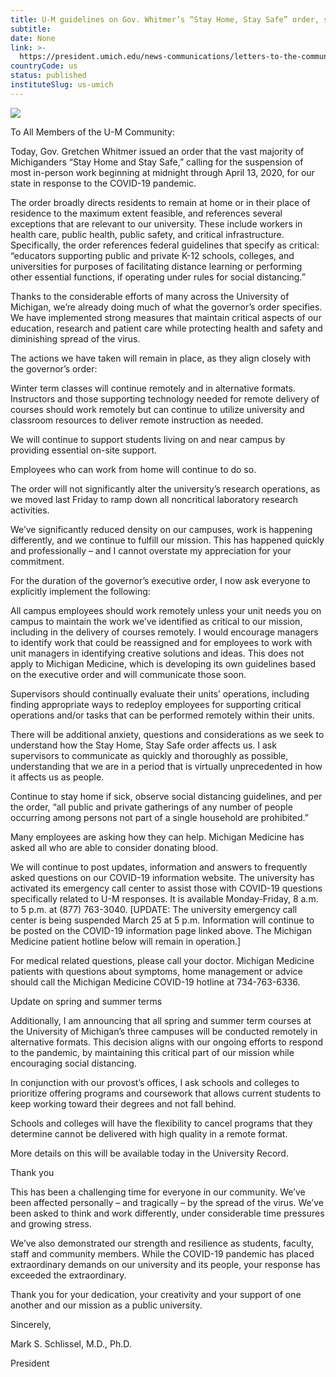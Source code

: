 ```yaml
---
title: U-M guidelines on Gov. Whitmer’s “Stay Home, Stay Safe” order, spring and summer courses to go remote
subtitle: 
date: None
link: >-
  https://president.umich.edu/news-communications/letters-to-the-community/u-m-guidelines-on-gov-whitmers-stay-home-stay-safe-order-spring-and-summer-courses-to-go-remote/
countryCode: us
status: published
instituteSlug: us-umich
---
```

![](https://president.umich.edu/wp-content/themes/um2014/images/umich-logo.png)

To All Members of the U-M Community:

Today, Gov. Gretchen Whitmer issued an order that the vast majority of Michiganders “Stay Home and Stay Safe,” calling for the suspension of most in-person work beginning at midnight through April 13, 2020, for our state in response to the COVID-19 pandemic.

The order broadly directs residents to remain at home or in their place of residence to the maximum extent feasible, and references several exceptions that are relevant to our university. These include workers in health care, public health, public safety, and critical infrastructure. Specifically, the order references federal guidelines that specify as critical: “educators supporting public and private K-12 schools, colleges, and universities for purposes of facilitating distance learning or performing other essential functions, if operating under rules for social distancing.”

Thanks to the considerable efforts of many across the University of Michigan, we’re already doing much of what the governor’s order specifies. We have implemented strong measures that maintain critical aspects of our education, research and patient care while protecting health and safety and diminishing spread of the virus.

The actions we have taken will remain in place, as they align closely with the governor’s order:

Winter term classes will continue remotely and in alternative formats. Instructors and those supporting technology needed for remote delivery of courses should work remotely but can continue to utilize university and classroom resources to deliver remote instruction as needed.

We will continue to support students living on and near campus by providing essential on-site support.

Employees who can work from home will continue to do so.

The order will not significantly alter the university’s research operations, as we moved last Friday to ramp down all noncritical laboratory research activities.

We’ve significantly reduced density on our campuses, work is happening differently, and we continue to fulfill our mission. This has happened quickly and professionally – and I cannot overstate my appreciation for your commitment.

For the duration of the governor’s executive order, I now ask everyone to explicitly implement the following:

All campus employees should work remotely unless your unit needs you on campus to maintain the work we’ve identified as critical to our mission, including in the delivery of courses remotely. I would encourage managers to identify work that could be reassigned and for employees to work with unit managers in identifying creative solutions and ideas. This does not apply to Michigan Medicine, which is developing its own guidelines based on the executive order and will communicate those soon.

Supervisors should continually evaluate their units’ operations, including finding appropriate ways to redeploy employees for supporting critical operations and/or tasks that can be performed remotely within their units.

There will be additional anxiety, questions and considerations as we seek to understand how the Stay Home, Stay Safe order affects us. I ask supervisors to communicate as quickly and thoroughly as possible, understanding that we are in a period that is virtually unprecedented in how it affects us as people.

Continue to stay home if sick, observe social distancing guidelines, and per the order, “all public and private gatherings of any number of people occurring among persons not part of a single household are prohibited.”

Many employees are asking how they can help. Michigan Medicine has asked all who are able to consider donating blood.

We will continue to post updates, information and answers to frequently asked questions on our COVID-19 information website. The university has activated its emergency call center to assist those with COVID-19 questions specifically related to U-M responses. It is available Monday-Friday, 8 a.m. to 5 p.m. at (877) 763-3040. [UPDATE: The university emergency call center is being suspended March 25 at 5 p.m. Information will continue to be posted on the COVID-19 information page linked above. The Michigan Medicine patient hotline below will remain in operation.]

For medical related questions, please call your doctor. Michigan Medicine patients with questions about symptoms, home management or advice should call the Michigan Medicine COVID-19 hotline at 734-763-6336.

Update on spring and summer terms

Additionally, I am announcing that all spring and summer term courses at the University of Michigan’s three campuses will be conducted remotely in alternative formats. This decision aligns with our ongoing efforts to respond to the pandemic, by maintaining this critical part of our mission while encouraging social distancing.

In conjunction with our provost’s offices, I ask schools and colleges to prioritize offering programs and coursework that allows current students to keep working toward their degrees and not fall behind.

Schools and colleges will have the flexibility to cancel programs that they determine cannot be delivered with high quality in a remote format.

More details on this will be available today in the University Record.

Thank you

This has been a challenging time for everyone in our community. We’ve been affected personally – and tragically – by the spread of the virus. We’ve been asked to think and work differently, under considerable time pressures and growing stress.

We’ve also demonstrated our strength and resilience as students, faculty, staff and community members. While the COVID-19 pandemic has placed extraordinary demands on our university and its people, your response has exceeded the extraordinary.

Thank you for your dedication, your creativity and your support of one another and our mission as a public university.

Sincerely,

Mark S. Schlissel, M.D., Ph.D.

President
